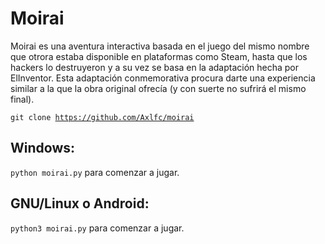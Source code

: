 # Moirai

Moirai es una aventura interactiva basada en el juego del mismo nombre que otrora estaba disponible en plataformas como Steam, hasta que los hackers lo destruyeron y a su vez se basa en la adaptación hecha por ElInventor. Esta adaptación conmemorativa procura darte una experiencia similar a la que la obra original ofrecía (y con suerte no sufrirá el mismo final).

<code>git clone https://github.com/Axlfc/moirai</code>

## Windows:
<code>python moirai.py</code> para comenzar a jugar.

## GNU/Linux o Android:
<code>python3 moirai.py</code> para comenzar a jugar.
